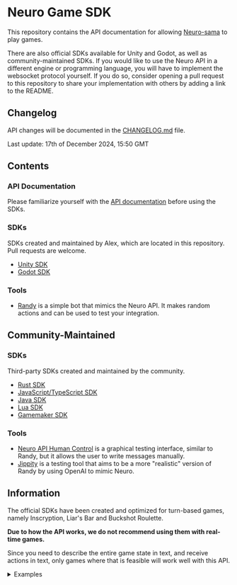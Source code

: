 # Neuro Game SDK

This repository contains the API documentation for allowing [Neuro-sama](https://twitch.tv/vedal987) to play games.

There are also official SDKs available for Unity and Godot, as well as community-maintained SDKs. If you would like to use the Neuro API in a different engine or programming language, you will have to implement the websocket protocol yourself. If you do so, consider opening a pull request to this repository to share your implementation with others by adding a link to the README.

## Changelog

API changes will be documented in the [CHANGELOG.md](./CHANGELOG.md) file.

Last update: 17th of December 2024, 15:50 GMT

## Contents

### API Documentation
Please familiarize yourself with the [API documentation](./API/README.md) before using the SDKs.

### SDKs
SDKs created and maintained by Alex, which are located in this repository. Pull requests are welcome.
- [Unity SDK](./Unity/README.md)
- [Godot SDK](./Godot/README.md)

### Tools
- [Randy](./Randy/README.md) is a simple bot that mimics the Neuro API. It makes random actions and can be used to test your integration.

## Community-Maintained

### SDKs
Third-party SDKs created and maintained by the community.
- [Rust SDK](https://github.com/chayleaf/rust-neuro-sama-game-api)
- [JavaScript/TypeScript SDK](https://github.com/AriesAlex/typescript-neuro-game-sdk)
- [Java SDK](https://github.com/alexcrea/jacn-sdk)
- [Lua SDK](https://github.com/Gunoshozo/lua-neuro-sama-game-api)
- [Gamemaker SDK](https://github.com/noellepunk/Neuro-Gamemaker-SDK)

### Tools
- [Neuro API Human Control](https://github.com/Pasu4/neuro-api-human-control) is a graphical testing interface, similar to Randy, but it allows the user to write messages manually.
- [Jippity](https://github.com/EnterpriseScratchDev/neuro-api-jippity) is a testing tool that aims to be a more "realistic" version of Randy by using OpenAI to mimic Neuro.

## Information 

The official SDKs have been created and optimized for turn-based games, namely Inscryption, Liar's Bar and Buckshot Roulette.

**Due to how the API works, we do not recommend using them with real-time games.**

Since you need to describe the entire game state in text, and receive actions in text, only games where that is feasible will work well with this API.
<details>
<summary>Examples</summary>

- Inscryption? yes
- Liar's Bar? yes
- Buckshot Roulette? yes
- Among Us? not easily
- Skyrim? no
- League of Legends? no (ew)
- Celeste? no
- KTANE? yes
- Uno? YES
- Monopoly? YES
- Euro Truck Sim? no
- CSGO? no
- Almost any visual novel ====> YES
- Almost any card game ====> YES
- Any RTS ====> not easily
- Most FPP ====> NO
- Shooters ====> NO
- Platformers ====> NO
- Tic tac toe? yes

You get the idea. Turn based games in general are perfect for this. Anything else and you're kinda stretching the limits of what the API can do.

Vedal said you can use this for more complex games but he told me "you wouldn't get it" so you lot probably wouldn't get it either.

</details>
